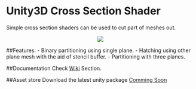 # Unity3D Cross Section Shader
Simple cross section shaders can be used to cut part of meshes out.
<p align="center">
  <img src="https://dl.dropbox.com/s/tkf4qq9o069nqxm/crossSectionGithubHome2.png?dl=0">
</p>
##Features:
- Binary partitioning using single plane.
- Hatching using other plane mesh with the aid of stencil buffer.
- Partitioning with three planes.

##Documentation
Check [Wiki](https://github.com/Dandarawy/Unity3DCrossSectionShader/wiki) Section.


##Asset store
Download the latest unity package [Comming Soon](http://u3d.as/wma)
